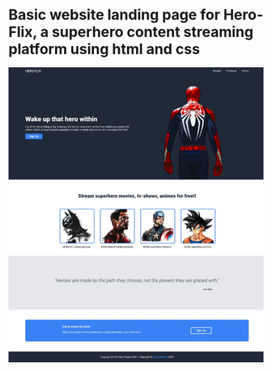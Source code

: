 # Basic website landing page for Hero-Flix, a superhero content streaming platform using html and css

![screenshot of the landing page](images/screenshot.jpeg)